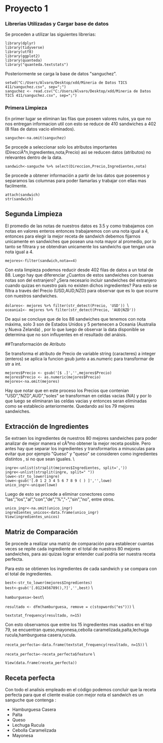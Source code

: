# **Proyecto 1**

### Librerias Utilizadas y Cargar base de datos
Se proceden a utilizar las siguientes librerias: 

 `library(dplyr)`\
`library(tidyverse)`\
`library(utf8)`\
`library(ggplot2)`\
`library(quanteda)`\
`library("quanteda.textstats")` 

Posteriormente se carga la base de datos "sanguchez". 

`setwd("C:/Users/Alvaro/Desktop/xdd/Mineria de Datos TICS 411/sanguchez.csv", sep=";")`\
`sanguchez <- read.csv("C:/Users/Alvaro/Desktop/xdd/Mineria de Datos TICS 411/sanguchez.csv", sep=";")`

### Primera Limpieza
En primer lugar se eliminan las filas que poseen valores nulos, ya que no nos entregan informacion util
con esto se reduce de 410 sandwiches a 402 (8 filas de datos vacio eliminados). 

`sanguche<-na.omit(sanguchez)`

Se procede a seleccionar solo los atributos importantes (DirecciÃ³n,Ingredientes,nota,Precio)
asì se reducen datos (atributos) no relevantes dentro de la data.

`sandwich<-sanguche %>% select(Direccion,Precio,Ingredientes,nota)`

Se procede a obtener información a partir de los datos que poseemos y separamos las columnas para
poder llamarlas y trabajar con ellas mas facilmente. 

`attach(sandwich)`\
`str(sandwich)` 

## Segunda Limpieza
El promedio de las notas de nuestros datos es 3.5 y como trabajamos con notas en
valores enteros entonces trabajaremos con una nota igual a 4, entonces para elegir la mejor receta de 
sandwich debemos fijarnos unicamente en sandwiches que posean una nota mayor al promedio, 
por lo tanto se filtrara y se obtendran unicamente los sandwichs que tengan una nota igual a 4. 

`mejores<-filter(sandwich,nota==4)`

Con esta limpieza podemos reducir desde 402 filas de datos a un total de 88.
Luego hay que diferenciar ¿Cuantos de estos sandwiches con buenas notas son del extranjero?
¿Sera necesario incluir sandwiches del extranjero cuando quizas en nuestro país no existen
 dichos ingredientes? Para esto se filtra a través del Precio (USD,AUD,NZD) para observar que es lo
que ocurre con nuestros sandwiches.

`dolares<- mejores %>% filter(str_detect(Precio, 'USD')) `\                   
`oceania1<- mejores %>% filter(str_detect(Precio, 'AUD|NZD'))` 

 De aqui se concluye que de los 88 sandwiches que tenemos con nota máxima, solo 3 son de Estados Unidos
 y 5 pertenecen a Oceania (Australia y Nueva Zelanda) , por lo que luego de observar la data disponible
 se determina que no son influyentes en el resultado del anáisis.

##Transformación de Atributo

Se transforma el atributo de Precio de variable string (caracteres) a integer (enteros)
se aplica la funcion gsub junto a as.numeric para transformar de str a int. 


`mejores$Precio <- gsub('[$ .]','',mejores$Precio)`\
`mejores$Precio <- as.numeric(mejores$Precio)` \
`mejores<-na.omit(mejores)`

 Hay que notar que en este proceso los Precios que contenian "USD","NZD",AUD","soles" se transforman en celdas
vacias (NA) y por lo que luego se eliminaran las celdas vacias y entonces seran eliminadas como se establecio
anteriormente. Quedando asi los 79 mejores sandwiches. 

## Extracción de Ingredientes

 Se extraen los ingredientes de nuestros 80 mejores sandwiches para poder analizar
de mejor manera el cÃ³mo obtener la mejor receta posible. Pero antes hay que separar los ingredientes y
transformarlos a minusculas para evitar que por ejemplo "Queso" y "queso" se consideren como ingredientes
distintos , si no que sean iguales. \ 

`ingre<-unlist(strsplit(mejores$Ingredientes, split=','))` \
`ingre<-unlist(strsplit(ingre, split=" "))` \
`lowe<-str_to_lower(ingre)` \
`lowe<-gsub('[.0 1 2 3 4 5 6 7 8 9 ( ) ]','',lowe)` \
`unico_ingr<-unique(lowe)` 

Luego de esto se procede a eliminar conectores como "las","los","al","con","de","%","-","sin","no", entre otros.

`unico_ingr<-na.omit(unico_ingr)` \
`ingredientes_unicos<-data.frame(unico_ingr)` \
`View(ingredientes_unicos)` 


## Matriz de Comparación

Se procede a realizar una matriz de comparación para establecer cuantas veces
se repite cada ingrediente en el total de nuestros 80 mejores sandwiches, para asi quizas
lograr entender cual podría ser nuestra receta perfecta.

Para esto se obtienen los ingredientes de cada sandwich y se compara con el total de ingredientes.

`best<-str_to_lower(mejores$Ingredientes)` \
`best<-gsub('[.0123456789(),?]','',best)` \

`hamburguesa<-best`\

`resultado <- dfm(hamburguesa, remove = c(stopwords("es")))` \

`textstat_frequency(resultado, n=15)` 

Con esto observamos que entre los 15 ingredientes mas usados en el top 79, se 
encuentran queso,mayonesa,cebolla caramelizada,palta,lechuga rucula,hamburguesa casera,rucula.

`receta_perfecta<-data.frame(textstat_frequency(resultado, n=15))` \

`receta_perfecta<-receta_perfecta$feature` \


`View(data.frame(receta_perfecta)) `

## Receta perfecta
Con todo el analisis empleado en el código podemos concluir que la receta perfecta para que el cliente
evalúe con mejor nota el sandwich es un sanguche que contenga : 

+ Hamburguesa Casera
+ Palta
+ Queso
+ Lechuga Rucula
+ Cebolla Caramelizada
+ Mayonesa






